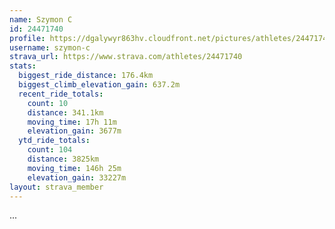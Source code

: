 ```yaml
---
name: Szymon C
id: 24471740
profile: https://dgalywyr863hv.cloudfront.net/pictures/athletes/24471740/7213253/2/large.jpg
username: szymon-c
strava_url: https://www.strava.com/athletes/24471740
stats:
  biggest_ride_distance: 176.4km
  biggest_climb_elevation_gain: 637.2m
  recent_ride_totals:
    count: 10
    distance: 341.1km
    moving_time: 17h 11m
    elevation_gain: 3677m
  ytd_ride_totals:
    count: 104
    distance: 3825km
    moving_time: 146h 25m
    elevation_gain: 33227m
layout: strava_member
--- 
```

...
